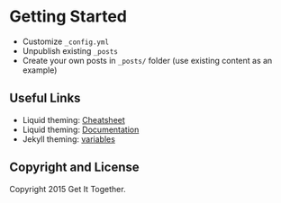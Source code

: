 # Getting Started

- Customize `_config.yml`
- Unpublish existing `_posts`
- Create your own posts in `_posts/` folder (use existing content as an example)

## Useful Links

- Liquid theming: [Cheatsheet](http://cheat.markdunkley.com/)
- Liquid theming: [Documentation](https://docs.shopify.com/themes/liquid-documentation/basics)
- Jekyll theming: [variables](http://jekyllrb.com/docs/variables/)


## Copyright and License

Copyright 2015 Get It Together.
